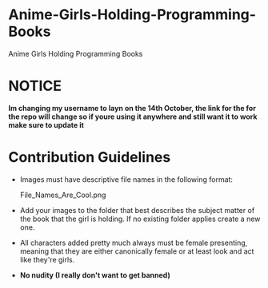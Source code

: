 # Anime-Girls-Holding-Programming-Books
Anime Girls Holding Programming Books

# NOTICE
**Im changing my username to layn on the 14th October, the link for the for the repo will change so if youre using it anywhere and still want it to work make sure to update it**


# Contribution Guidelines

* Images must have descriptive file names in the following format:

    File_Names_Are_Cool.png

* Add your images to the folder that best describes the subject matter of the book that the girl is holding. If no existing folder applies create a new one.

* All characters added pretty much always must be female presenting, meaning that they are either canonically female or at least look and act like they're girls. 
    
* __No nudity (I really don't want to get banned)__
    

